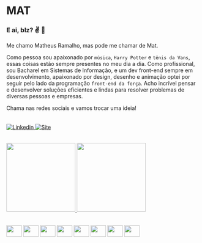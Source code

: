 <!-- MatheusRamalho/MatheusRamalho** is a ✨ _special_ ✨ repository because its `README.md` (this file) appears on your GitHub profile. -->

# MAT

### E ai, blz? :v: :leaves:
Me chamo Matheus Ramalho, mas pode me chamar de Mat.

Como pessoa sou apaixonado por `música`, `Harry Potter` e `tênis da Vans`, essas coisas estão sempre presentes no meu dia a dia.
Como profissional, sou Bacharel em Sistemas de Informação, e um dev front-end sempre em desenvolvimento, apaixonado por design, desenho e animação optei por seguir pelo lado da programação `front-end da força`.
Acho incrível pensar e desenvolver soluções eficientes e lindas para resolver problemas de diversas pessoas e empresas.

Chama nas redes sociais e vamos trocar uma ideia!

<div style="margin: 1rem 0;"><br/>
    <a href="https://www.linkedin.com/in/matramalhosilva" target="_blank" rel="noopener">
        <img src="https://img.shields.io/badge/-LinkedIn-%230077B5?style=for-the-badge&logo=linkedin&logoColor=white" alt="Linkedin">
    </a>
    <a href="https://matheusramalho.dev" target="_blank">
        <img src="https://img.shields.io/badge/-matheusramalho.dev-%23333?style=for-the-badge&logo=gmail&logoColor=white" alt="Site">
    </a>
</div>

<div> <br/>
    <a href="https://github.com/MatheusRamalho">
        <img height="180em" src="https://github-readme-stats.vercel.app/api?username=MatheusRamalho&show_icons=true&theme=dracula&include_all_commits=true&count_private=true">
        <img height="180em" src="https://github-readme-stats.vercel.app/api/top-langs/?username=MatheusRamalho&layout=compact&langs_count=16&theme=dracula">
    </a>
<div>

<div style="display: inline_block; margin: 1rem 0;"><br/>
    <img width="40" height="30" align="center" src="https://cdn.jsdelivr.net/gh/devicons/devicon@latest/icons/html5/html5-original.svg" />
    <img width="40" height="30" align="center" src="https://cdn.jsdelivr.net/gh/devicons/devicon@latest/icons/css3/css3-original.svg" />
    <img width="40" height="30" align="center" src="https://cdn.jsdelivr.net/gh/devicons/devicon@latest/icons/sass/sass-original.svg" />
    <img width="40" height="30" align="center" src="https://cdn.jsdelivr.net/gh/devicons/devicon@latest/icons/tailwindcss/tailwindcss-original.svg" />
    <img width="40" height="30" align="center" src="https://cdn.jsdelivr.net/gh/devicons/devicon@latest/icons/javascript/javascript-original.svg" />
    <img width="40" height="30" align="center" src="https://cdn.jsdelivr.net/gh/devicons/devicon@latest/icons/typescript/typescript-original.svg" />
    <img width="40" height="30" align="center" src="https://cdn.jsdelivr.net/gh/devicons/devicon@latest/icons/react/react-original.svg" />
    <img width="40" height="30" align="center" src="https://cdn.jsdelivr.net/gh/devicons/devicon@latest/icons/nextjs/nextjs-original.svg" />

</div>

<!-- <div>
    ![Snake animation](https://github.com/rafaballerini/MatheusRamalho/blob/output/github-contribution-grid-snake.svg)
</div> -->
